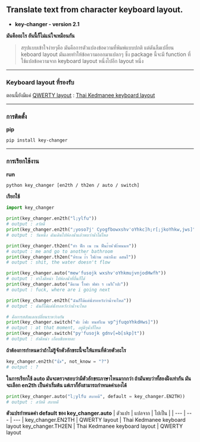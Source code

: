 ## Translate text from character keyboard layout.

- **key-changer - version 2.1**

**มันคืออะไร อันนี้ก็ไม่แน่ใจเหมือนกัน**  
> สรุปแบบเข้าใจง่ายๆคือ มันคือการตัวแปลงข้อความที่พิมพ์แบบปกติ แต่ดันลืมเปลี่ยน keboard layout มันเลยทำให้ข้อความออกมาแปลกๆ ซึ่ง package นี้จะมี function ที่ใช้แปลข้อความจาก keyboard layout หนึ่งไปอีก layout หนึ่ง  

---

### Keyboard layout ที่รองรับ
ตอนนี้ยังมีแค่ [QWERTY layout](https://en.wikipedia.org/wiki/QWERTY) : [Thai Kedmanee keyboard layout](https://en.wikipedia.org/wiki/Thai_Kedmanee_keyboard_layout)

---

### การติดตั้ง
**pip**
```bash
pip install key-changer
```

---

### การเรียกใช้งาน

**run**
```bash
python key_changer [en2th / th2en / auto / switch]
```

**เรียกใช้**
```py
import key_changer

print(key_changer.en2th("l;ylfu"))
# output : สวัสดี
print(key_changer.en2th(";yoso7j' Cyogfbowxshv'oYhkc]h;r[;jkoYhkw,jws]"))
# output : วันหนึ่ง ฉันเดินไปห้องนํ้าแล้วพบว่านํ้าไม่ไหล

print(key_changer.th2en("ทำ ฟืก เน ะน ฟืนะ้ำพ ิฟะ้พนนท"))
# output : me and go to another bathroom
print(key_changer.th2en("ห้ระม ะ้ำ ไฟะำพ กนำหืงะ ดสนไ"))
# output : shit, the water doesn't flow

print(key_changer.auto("mew'fusojk wxshv'oYhkmujvnjodHwfh"))
# output : ทำไงดีหน่า ไปห้องนํ้าที่อื่นก็ได้
print(key_changer.auto("ดีแาม ไ้ำพำ ฟพำ ร เนรืเ ืำปะ"))
# output : fuck, where are i going next

print(key_changer.en2th("ฉันก็ได้แต่นั่งรอหวังว่านํ้าจะไหล"))
# output : ฉันก็ได้แต่นั่งรอหวังว่านํ้าจะไหล

# คือการสลับแลกเปลี่ยนระหว่างกัน
print(key_changer.switch("ฟะ ะ้ฟะ ทนทำืะม vp^jfuqoYhkdHws]"))
# output : at that moment, อยู่ดีๆนํ้าก็ไหล
print(key_changer.switch("py'fusojk gdnv[=b[skp]t"))
# output : ยังดีหน่า เกือบชิบหายละ
```

**ถ้าต้องการกำหนดว่าถ้าไม่รู้จักตัวอักขระนี้จะให้แทนที่ด้วยตัวอะไร**
```py
key_changer.en2th("👍", not_know = "?")
# output : ?
```

**ในการเรียกใช้ auto มันจะตรวจสอบว่ามีตัวอักขระภาษาไหนมากกว่า ถ้ามันพบว่าทั้สองฝั่งเท่ากัน มันจะเลือก en2th เป็นค่าเริ่มต้น แต่เราก็ยังสามารถกำหนดค่าเองได้**
```py
print(key_changer.auto("l;ylfu สบายดี", default = key_changer.EN2TH))
# output : สวัสดี สบายดี
```

**ตัวแปรกำหนดค่า default ของ key_changer.auto**
| ตัวแปร | แปลจาก | ไปเป็น |
| --- | --- | --- |
key_changer.EN2TH | QWERTY layout | Thai Kedmanee keyboard layout 
key_changer.TH2EN | Thai Kedmanee keyboard layout | QWERTY layout
